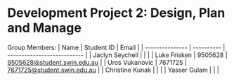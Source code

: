 # Development Project 2: Design, Plan and Manage

Group Members:
| Name            | Student ID | Email                       |
| --------------- | ---------- | --------------------------- |
| Jaclyn Seychell |            |                             |
| Luke Frisken    | 9505628    | 9505628@student.swin.edu.au |
| Uros Vukanovic  | 7671725    | 7671725@student.swin.edu.au |
| Christine Kunak |            |                             |
| Yasser Gulam    |            |                             |